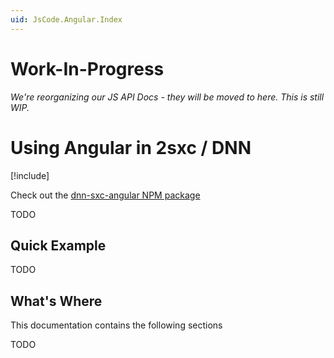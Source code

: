 ```yaml
---
uid: JsCode.Angular.Index
---
```


# Work-In-Progress

_We're reorganizing our JS API Docs - they will be moved to here. This is still WIP._

# Using Angular in 2sxc / DNN

[!include[](../../basics/stack/_shared-float-summary.md)]
<style>.context-box-summary .spa-all { visibility: visible; } </style>



Check out the [dnn-sxc-angular NPM package](xref:Npm.Dnn-Sxc-Angular)

TODO

## Quick Example

TODO 

## What's Where

This documentation contains the following sections

TODO


